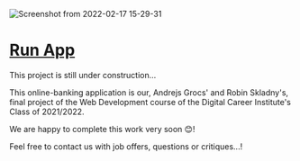   

![Screenshot from 2022-02-17 15-29-31](https://user-images.githubusercontent.com/79979477/154502653-9207058a-32c7-46f5-8de7-1dd29cccd6fa.png)


# [Run App](https://dolphin-bank.herokuapp.com/)


This project is still under construction...

This online-banking application is our, Andrejs Grocs' and Robin Skladny's, final project of the Web Development course of the Digital Career Institute's Class of 2021/2022.

We are happy to complete this work very soon 😊!

Feel free to contact us with job offers, questions or critiques...!

